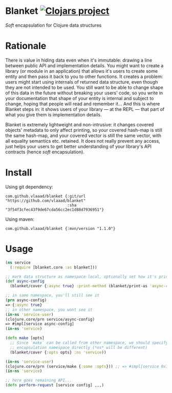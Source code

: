 # Blanket [![Clojars project](https://img.shields.io/clojars/v/com.github.vlaaad/blanket.svg)](https://clojars.org/com.github.vlaaad/blanket)

*Soft* encapsulation for Clojure data structures

# Rationale

There is value in hiding data even when it's immutable: drawing a line between
public API and implementation details. You might want to create a library (or 
module in an application) that allows it's users to create some entity and then 
pass it back to you to other functions. It creates a problem: users might start 
using internals of returned data structure, even though they are not intended to 
be used. You still want to be able to change shape of this data in the future 
without breaking your users' code, so you write in your documentation that shape 
of your entity is internal and subject to change, hoping that people will read 
and remember it... And this is where Blanket steps in: it shows users of your 
library — at the REPL — that part of what you give them is implementation 
details.

Blanket is extremely lightweight and non-intrusive: it changes covered objects' 
metadata to only affect printing, so your covered hash-map is still the same 
hash-map, and your covered vector is still the same vector, with all equality 
semantics etc. retained. It does not really prevent any access, just helps your 
users to get better understanding of your library's API contracts (hence *soft* 
encapsulation).

# Install

Using git dependency:
```edn
com.github.vlaaad/blanket {:git/url "https://github.com/vlaaad/blanket"
                           :sha "3f54f3cfec43f9de67cda56cc2ec1d88d7936951"}
```

Using maven:
```edn
com.github.vlaaad/blanket {:mvn/version "1.1.0"}
```

# Usage
```clojure
(ns service
  (:require [blanket.core :as blanket]))

;; mark data structure as namespace-local, optionally set how it's printed
(def async-config
  (blanket/cover {:async true} :print-method (blanket/print-as 'async-config)))

;; in same namespace, you'll still see it
(prn async-config) 
=> {:async true}
;; in other namespace, you wont see it
(in-ns 'service-user)
(clojure.core/prn service/async-config) 
=> #impl[service async-config]
(in-ns 'service)

(defn make [opts]
  ;; Since `make` can be called from other namespace, we should specify 
  ;; encapsulation namespace directly (*ns* will be different)
  (blanket/cover {:opts opts} :ns 'service))

(in-ns 'service-user)
(clojure.core/prn (service/make {:some :opts})) ;; => #impl[service 0x7c6442c2]
(in-ns 'service)

;; here goes remaining API...
(defn perform-request [service config] ,,,)
```

